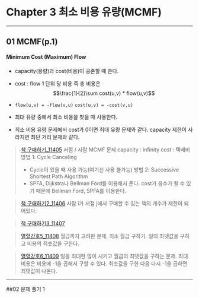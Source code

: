 # Chapter 3 최소 비용 유량(MCMF)

---
## 01 MCMF(p.1)

#### Minimum Cost (Maximum) Flow

- capacity(용량)과 cost(비용)이 공존할 때 쓴다.
- cost : flow 1 단위 당 비용
즉 총 비용은
$$\frac{1}{2}\sum cost(u,v) * flow(u,v)$$

- `flow(u,v) = -flow(v,u)`
`cost(u,v) = -cost(v,u)`
- 최대 유량 중에서 최소 비용을 찾을 때 사용한다.
- 최소 비용 유량 문제에서 cost가 0이면 최대 유량 문제와 같다.
capacity 제한이 사라지면 최단 거리 문제와 같다.
>[책 구매하기_11405](http://icpc.me/11405)
서점 / 사람
MCMF 문제
capacity : infinity
cost : 택배비
>방법 1: Cycle Canceling
>- Cycle이 있을 때 사용 가능(여기선 사용 불가능)
>방법 2: Successive Shortest Path Algorithm
>- SPFA, Dijkstra나 Bellman Ford를 이용해서 푼다.
cost가 음수가 될 수 있기 때문에 Bellman Ford, SPFA를 이용한다.

>[책 구매하기2_11406](http://icpc.me/11406)
사람 i가 서점 j에서 구매할 수 있는 책의 개수가 제한이 되어있다.

>[책 구매하기3_11407](http://icpc.me/11407)

>[열혈강호5_11408](http://icpc.me/11408)
월급까지 고려한 문제.
최소 월급 구하기.
일의 최댓값을 구하고 비용의 최솟값을 구한다.

>[열혈강호6_11409](http://icpc.me/11409)
일을 최대한 많이 시키고 월급의 최댓값을 구하는 문제.
최대 비용은 비용에 -1을 곱해서 구할 수 있다.
최솟값을 구한 다음 다시 -1을 곱하면 최댓값이 나온다.
---
##02 문제 풀기 1

